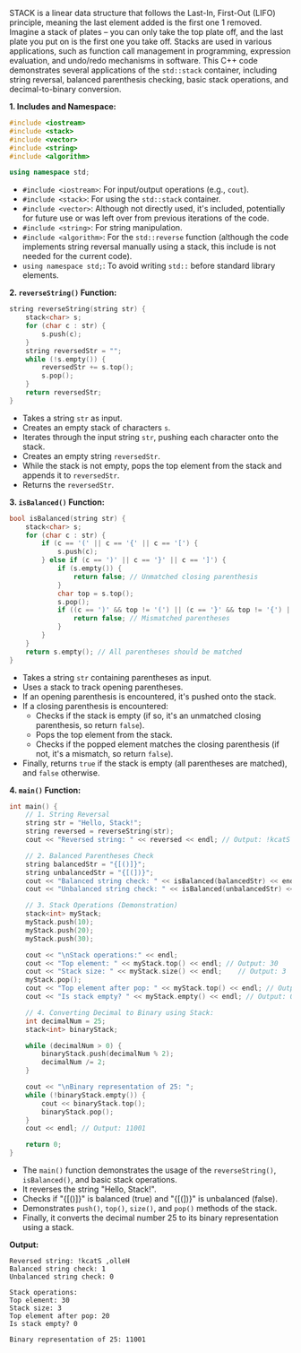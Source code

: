 STACK is a linear data structure that follows the Last-In, First-Out (LIFO) principle, meaning the last element added is the first one 1  removed.  Imagine a stack of plates – you can only take the top plate off, and the last plate you put on is the first one you take off. Stacks are used in various applications, such as function call management in programming, expression evaluation, and undo/redo mechanisms in software. This C++ code demonstrates several applications of the `std::stack` container, including string reversal, balanced parenthesis checking, basic stack operations, and decimal-to-binary conversion.

**1. Includes and Namespace:**

```c++
#include <iostream>
#include <stack>
#include <vector>
#include <string>
#include <algorithm>

using namespace std;
```

*   `#include <iostream>`: For input/output operations (e.g., `cout`).
*   `#include <stack>`: For using the `std::stack` container.
*   `#include <vector>`: Although not directly used, it's included, potentially for future use or was left over from previous iterations of the code.
*   `#include <string>`: For string manipulation.
*   `#include <algorithm>`: For the `std::reverse` function (although the code implements string reversal manually using a stack, this include is not needed for the current code).
*   `using namespace std;`: To avoid writing `std::` before standard library elements.

**2. `reverseString()` Function:**

```c++
string reverseString(string str) {
    stack<char> s;
    for (char c : str) {
        s.push(c);
    }
    string reversedStr = "";
    while (!s.empty()) {
        reversedStr += s.top();
        s.pop();
    }
    return reversedStr;
}
```

*   Takes a string `str` as input.
*   Creates an empty stack of characters `s`.
*   Iterates through the input string `str`, pushing each character onto the stack.
*   Creates an empty string `reversedStr`.
*   While the stack is not empty, pops the top element from the stack and appends it to `reversedStr`.
*   Returns the `reversedStr`.

**3. `isBalanced()` Function:**

```c++
bool isBalanced(string str) {
    stack<char> s;
    for (char c : str) {
        if (c == '(' || c == '{' || c == '[') {
            s.push(c);
        } else if (c == ')' || c == '}' || c == ']') {
            if (s.empty()) {
                return false; // Unmatched closing parenthesis
            }
            char top = s.top();
            s.pop();
            if ((c == ')' && top != '(') || (c == '}' && top != '{') || (c == ']' && top != '[')) {
                return false; // Mismatched parentheses
            }
        }
    }
    return s.empty(); // All parentheses should be matched
}
```

*   Takes a string `str` containing parentheses as input.
*   Uses a stack to track opening parentheses.
*   If an opening parenthesis is encountered, it's pushed onto the stack.
*   If a closing parenthesis is encountered:
    *   Checks if the stack is empty (if so, it's an unmatched closing parenthesis, so return `false`).
    *   Pops the top element from the stack.
    *   Checks if the popped element matches the closing parenthesis (if not, it's a mismatch, so return `false`).
*   Finally, returns `true` if the stack is empty (all parentheses are matched), and `false` otherwise.

**4. `main()` Function:**

```c++
int main() {
    // 1. String Reversal
    string str = "Hello, Stack!";
    string reversed = reverseString(str);
    cout << "Reversed string: " << reversed << endl; // Output: !kcatS ,olleH

    // 2. Balanced Parentheses Check
    string balancedStr = "{[()]}";
    string unbalancedStr = "{[(])}";
    cout << "Balanced string check: " << isBalanced(balancedStr) << endl;    // Output: 1 (true)
    cout << "Unbalanced string check: " << isBalanced(unbalancedStr) << endl; // Output: 0 (false)

    // 3. Stack Operations (Demonstration)
    stack<int> myStack;
    myStack.push(10);
    myStack.push(20);
    myStack.push(30);

    cout << "\nStack operations:" << endl;
    cout << "Top element: " << myStack.top() << endl; // Output: 30
    cout << "Stack size: " << myStack.size() << endl;    // Output: 3
    myStack.pop();
    cout << "Top element after pop: " << myStack.top() << endl; // Output: 20
    cout << "Is stack empty? " << myStack.empty() << endl; // Output: 0 (false)

    // 4. Converting Decimal to Binary using Stack:
    int decimalNum = 25;
    stack<int> binaryStack;

    while (decimalNum > 0) {
        binaryStack.push(decimalNum % 2);
        decimalNum /= 2;
    }

    cout << "\nBinary representation of 25: ";
    while (!binaryStack.empty()) {
        cout << binaryStack.top();
        binaryStack.pop();
    }
    cout << endl; // Output: 11001

    return 0;
}
```

*   The `main()` function demonstrates the usage of the `reverseString()`, `isBalanced()`, and basic stack operations.
*   It reverses the string "Hello, Stack!".
*   Checks if "{[()]}" is balanced (true) and "{[(])}" is unbalanced (false).
*   Demonstrates `push()`, `top()`, `size()`, and `pop()` methods of the stack.
*   Finally, it converts the decimal number 25 to its binary representation using a stack.

**Output:**

```
Reversed string: !kcatS ,olleH
Balanced string check: 1
Unbalanced string check: 0

Stack operations:
Top element: 30
Stack size: 3
Top element after pop: 20
Is stack empty? 0

Binary representation of 25: 11001
```

